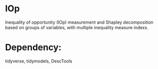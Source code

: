 # IOp
Inequality of opportunity (IOp) measurement and Shapley decomposition based on groups of variables, with multiple inequality measure indexs.

# Dependency: 
tidyverse, tidymodels, DescTools
